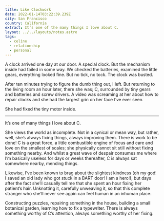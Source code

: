```yaml
---
title: Like Clockwork
date: 2022-01-14T03:22:39.239Z
city: San Francisco
country: California
extract: It’s one of the many things I love about C.
layout: ../../layouts/notes.astro
tags:
  - celine
  - relationship
  - personal
---
```

A clock arrived one day at our door. A special clock. But the mechanism inside had failed in some way. We checked the batteries, examined the little gears, everything looked fine. But no tick, no tock. The clock was busted.  

After ten minutes trying to figure the dumb thing out, I left. But returning to the living room an hour later, there she was; C, surrounded by tiny gears and batteries and screw drivers. A video was screaming at her about how to repair clocks and she had the largest grin on her face I’ve ever seen.

She had fixed the tiny motor inside.

---

It’s one of many things I love about C. 

She views the world as incomplete. Not in a cynical or mean way, but rather, well, she’s always fixing things, always improving them. There is work to be done! C is a great force, a little combustible engine of focus and care and love on the smallest of scales; she physically cannot sit still without fixing something nearby. And whilst a great wave of despair consumes me where I’m basically useless for days or weeks thereafter, C is always sat somewhere nearby, mending things.

Likewise, I’ve been known to brag about the slightest kindness (oh my god! I saved an old lady who got stuck in a BART door! I am a hero!), but days after the fact she’ll casually tell me that she spent an hour fixing her patient’s hair. Unknotting it, carefully unweaving it, so that this complete stranger who she’ll never see again can feel human in an inhuman place.

Constructing puzzles, repairing something in the house, building a small botanical garden, learning how to fix a typewriter. There is always something worthy of C’s attention, always something worthy of her fixing.